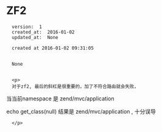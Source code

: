 
  # ZF2

      version:  1
      created_at:  2016-01-02
      updated_at:  None

      created at 2016-01-02 09:31:05 


      None


      <p>
      对于zf2, 最后的斜杠是很重要的，加了不符合路由就会失败， 

 当当前namespace 是 zend/mvc/application

echo get_class(null) 结果是  zend/mvc/application ,
十分误导

      </p>

  